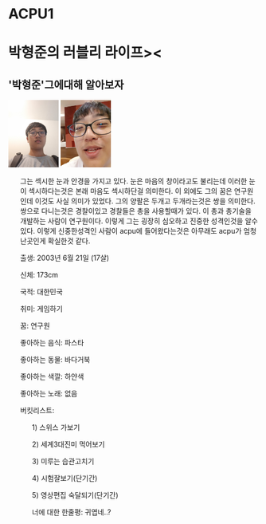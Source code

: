 # ACPU1
<html>
<head>
  
  <meta charset="utf-8">
</head>
<body>

  <h1>박형준의 러블리 라이프><</h1>
  <ol>
  </ol>
  <h2>'박형준'그에대해 알아보자</h2>
  <img src="hj.jpg" width="20%">
  <img src="hj2.jpg" width="20%">
  <p>
<ol>그는 섹시한 눈과 안경을 가지고 있다. 눈은 마음의 창이라고도 불리는데 이러한
       눈이 섹시하다는것은 본래 마음도 섹시하단걸 의미한다. 이 외에도 그의 꿈은 연구원인데
       이것도 사실 의미가 있었다. 그의 양팔은 두개고 두개라는것은 쌍을 의미한다.
       쌍으로 다니는것은 경찰이있고 경찰들은 총을 사용할때가 있다. 이 총과 총기술을 개발하는
       사람이 연구원이다. 이렇게 그는 굉장히 심오하고 진중한 성격인것을 알수있다. 이렇게 신중한성격인 사람이 acpu에 들어왔다는것은 아무래도 acpu가 엄청난곳인게 확실한것 같다.</ol>
<ol>출생: 2003년 6월 21일 (17살)</ol>
<ol>신체: 173cm</ol>
<ol>국적: 대한민국</ol>
<ol>취미: 게임하기</ol>
<ol>꿈: 연구원</ol>
<ol>좋아하는 음식: 파스타</ol>
<ol>좋아하는 동물: 바다거북</ol>
<ol>좋아하는 색깔: 하얀색</ol>
<ol>좋아하는 노래: 없음</ol>
<ol>버킷리스트:
  <ol>1) 스위스 가보기</ol>
<ol>  2) 세계3대진미 먹어보기</ol>
<ol>  3) 미루는 습관고치기</ol>
<ol>  4) 시험잘보기(단기간)</ol>
<ol>  5) 영상편집 숙달되기(단기간)</ol>
  
<ol> 너에 대한 한줄평: 귀엽네..?</ol>


